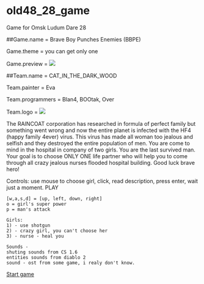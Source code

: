 old48_28_game
=============

Game for Omsk Ludum Dare 28 

##Game.name = Brave Boy Punches Enemies (BBPE)

Game.theme = you can get only one

Game.preview = ![](https://raw.github.com/blan4/old48_28_game/master/data/img/gamelogo.png)

##Team.name = CAT_IN_THE_DARK_WOOD

Team.painter = Eva

Team.programmers = Blan4, BOOtak, Over

Team.logo = ![](https://raw.github.com/blan4/old48_27_game/master/resources/img/logo.jpg)

The RAINCOAT corporation has researched in formula of perfect family but something went wrong and now the entire planet is infected with the HF4 (happy family 4ever) virus. This virus has made all woman too jealous and selfish and they destroyed the entire population of men. You are come to mind in the hospital in company of two girls. You are the last survived man. Your goal is to choose ONLY ONE life partner who will help you to come through all crazy jealous nurses flooded hospital building. Good luck brave hero! 

Controls: 
use mouse to choose girl, click, read description, press enter, wait just a moment. PLAY
```
[w,a,s,d] = [up, left, down, right] 
o = girl's super power 
p = man's attack 
```
```
Girls: 
1) - use shotgun 
2) - crazy girl, you can't choose her 
3) - nurse - heal you 
```
```
Sounds - 
shuting sounds from CS 1.6 
entities sounds from diablo 2 
sound - ost from some game, i realy don't know. 
```

[Start game](http://cat-in-the-dark-wood.github.io/old48_28_game)
